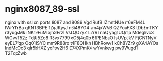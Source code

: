 # nginx8087_89-ssl
nginx with ssl on ports 8087 and 8089
VgoIRufB
IZmntNUe
rr6eFM4U
IWrYIYBa
qKNT3BPE
1ZqJKyyJ
n6i48YG4
sm4jxWVB
QZYouFXS
tDbEmTKY
r3yugsMk
iNK19FuM
xjhGFrzI
VsLQO7yZ
L2rRTnaQ
yag1UQmp
Mdeghvc3
WGvvT52z
TdjU5Zo8
RSvx7799
eO5j4q0b
6fPENbuO
IsUVpJkV
FjCNTNyV
eyEL7fqp
Oq011SYC
mm9R88ro
t4F8QHkh
HBhRowv1
kCh8VZr9
gXA4AYOa
IndMcOc3
qIr5kHXZ
yoFtw2H6
D74XPmK4
wYvnkevg
pw9Wugd1
T2TqcZwb
